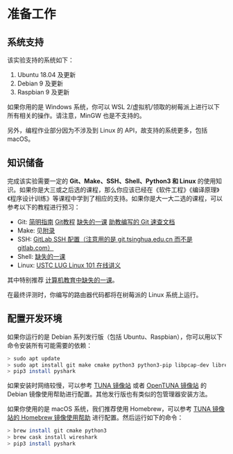 # 准备工作

## 系统支持

该实验支持的系统如下：

1. Ubuntu 18.04 及更新
2. Debian 9 及更新
3. Raspbian 9 及更新

如果你用的是 Windows 系统，你可以 WSL 2/虚拟机/领取的树莓派上进行以下所有相关的操作。请注意，MinGW 也是不支持的。

另外，编程作业部分因为不涉及到 Linux 的 API，故支持的系统更多，包括 macOS。

## 知识储备

完成该实验需要一定的 **Git、Make、SSH、Shell、Python3 和 Linux** 的使用知识。如果你是大三或之后选的课程，那么你应该已经在《软件工程》《编译原理》《程序设计训练》等课程中学到了相应的支持。如果你是大一大二选的课程，可以参考以下的教程进行预习：

- Git: [简明指南](https://rogerdudler.github.io/git-guide/index.zh.html) [Git教程](https://www.liaoxuefeng.com/wiki/896043488029600) [缺失的一课](https://missing-semester-cn.github.io/2020/version-control/) [助教编写的 Git 速查文档](https://circuitcoder.github.io/Orange-ECC/ecc/git/)
- Make: 见[附录](/router/doc/howto/make/)
- SSH: [GitLab SSH 配置（注意用的是 git.tsinghua.edu.cn 而不是 gitlab.com）](https://www.yiibai.com/gitlab/gitlab_ssh_key_setup.html)
- Shell: [缺失的一课](https://missing-semester-cn.github.io/2020/command-line/)
- Linux: [USTC LUG Linux 101 在线讲义](https://101.lug.ustc.edu.cn/)

其中特别推荐 [计算机教育中缺失的一课](https://missing-semester-cn.github.io/)。

在最终评测时，你编写的路由器代码都将在树莓派的 Linux 系统上运行。

## 配置开发环境

如果你运行的是 Debian 系列发行版（包括 Ubuntu、Raspbian），你可以用以下命令安装所有可能需要的依赖：

```bash
> sudo apt update
> sudo apt install git make cmake python3 python3-pip libpcap-dev libreadline-dev libncurses-dev wireshark tshark iproute2 g++
> pip3 install pyshark
```

如果安装时网络较慢，可以参考 [TUNA 镜像站](https://mirrors.tuna.tsinghua.edu.cn/help/debian/) 或者 [OpenTUNA 镜像站](https://opentuna.cn/help/debian) 的 Debian 镜像使用帮助进行配置。其他发行版也有类似的包管理器安装方法。

如果你使用的是 macOS 系统，我们推荐使用 Homebrew，可以参考 [TUNA 镜像站的 Homebrew 镜像使用帮助](https://mirrors.tuna.tsinghua.edu.cn/help/homebrew/) 进行配置。然后运行如下的命令：

```bash
> brew install git cmake python3
> brew cask install wireshark
> pip3 install pyshark
```
